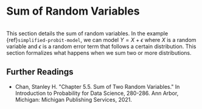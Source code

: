 # Sum of Random Variables

```{contents}
```

This section details the sum of random variables. In the example
{ref}`simplified-probit-model`, we can model $Y = X + \epsilon$ where $X$ is a
random variable and $\epsilon$ is a random error term that follows a certain
distribution. This section formalizes what happens when we sum two or more
distributions.

## Further Readings

-   Chan, Stanley H. "Chapter 5.5. Sum of Two Random Variables." In Introduction
    to Probability for Data Science, 280-286. Ann Arbor, Michigan: Michigan
    Publishing Services, 2021.
